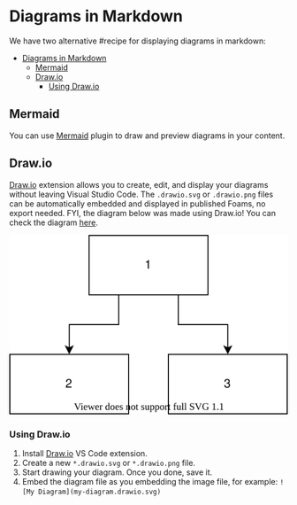 # Diagrams in Markdown

We have two alternative #recipe for displaying diagrams in markdown:

- [Diagrams in Markdown](#diagrams-in-markdown)
  - [Mermaid](#mermaid)
  - [Draw.io](#drawio)
    - [Using Draw.io](#using-drawio)

## Mermaid

You can use [Mermaid](https://marketplace.visualstudio.com/items?itemName=bierner.markdown-mermaid) plugin to draw and preview diagrams in your content.

## Draw.io

[Draw.io](https://marketplace.visualstudio.com/items?itemName=hediet.vscode-drawio) extension allows you to create, edit, and display your diagrams without leaving Visual Studio Code. The `.drawio.svg` or `.drawio.png` files can be automatically embedded and displayed in published Foams, no export needed. FYI, the diagram below was made using Draw.io! You can check the diagram [here](../../assets/images/foam-docs/diagram-drawio-demo.drawio.svg).

![diagram-drawio-demo](../../assets/images/foam-docs/diagram-drawio-demo.drawio.svg)

### Using Draw.io

1. Install [Draw.io](https://marketplace.visualstudio.com/items?itemName=hediet.vscode-drawio) VS Code extension.
2. Create a new `*.drawio.svg` or `*.drawio.png` file.
3. Start drawing your diagram. Once you done, save it.
4. Embed the diagram file as you embedding the image file, for example: `![My Diagram](my-diagram.drawio.svg)`
